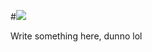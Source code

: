 
#[<img src="http://noxus.lakuz.com/hlstatsimg/NoxusLogo.png"/>](http://noxus.lakuz.com/)

Write something here, dunno lol
